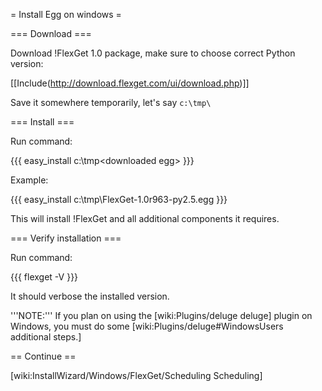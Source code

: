 = Install Egg on windows =

=== Download ===

Download !FlexGet 1.0 package, make sure to choose correct Python version:

[[Include(http://download.flexget.com/ui/download.php)]]

Save it somewhere temporarily, let's say `c:\tmp\`

=== Install ===

Run command:

{{{
easy_install c:\tmp\<downloaded egg>
}}}

Example:

{{{
easy_install c:\tmp\FlexGet-1.0r963-py2.5.egg
}}}

This will install !FlexGet and all additional components it requires.

=== Verify installation ===

Run command:

{{{
flexget -V
}}}

It should verbose the installed version.

'''NOTE:''' If you plan on using the [wiki:Plugins/deluge deluge] plugin on Windows, you must do some [wiki:Plugins/deluge#WindowsUsers additional steps.]

== Continue ==

[wiki:InstallWizard/Windows/FlexGet/Scheduling Scheduling]

